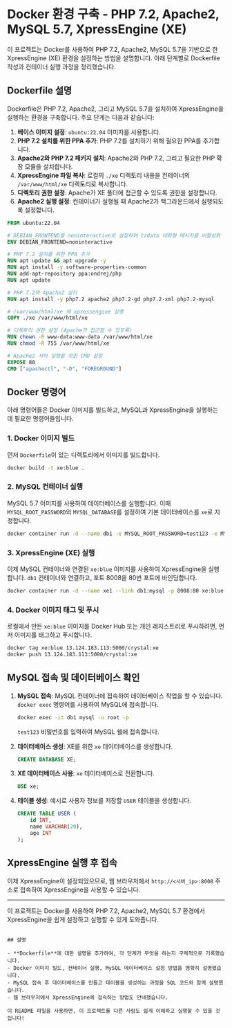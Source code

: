 # Docker 환경 구축 - PHP 7.2, Apache2, MySQL 5.7, XpressEngine (XE)

이 프로젝트는 Docker를 사용하여 PHP 7.2, Apache2, MySQL 5.7을 기반으로 한 XpressEngine (XE) 환경을 설정하는 방법을 설명합니다. 아래 단계별로 Dockerfile 작성과 컨테이너 실행 과정을 정리했습니다.

## Dockerfile 설명

Dockerfile은 PHP 7.2, Apache2, 그리고 MySQL 5.7을 설치하여 XpressEngine을 실행하는 환경을 구축합니다. 주요 단계는 다음과 같습니다:

1. **베이스 이미지 설정**: `ubuntu:22.04` 이미지를 사용합니다.
2. **PHP 7.2 설치를 위한 PPA 추가**: PHP 7.2를 설치하기 위해 필요한 PPA를 추가합니다.
3. **Apache2와 PHP 7.2 패키지 설치**: Apache2와 PHP 7.2, 그리고 필요한 PHP 확장 모듈을 설치합니다.
4. **XpressEngine 파일 복사**: 로컬의 `./xe` 디렉토리 내용을 컨테이너의 `/var/www/html/xe` 디렉토리로 복사합니다.
5. **디렉토리 권한 설정**: Apache가 XE 폴더에 접근할 수 있도록 권한을 설정합니다.
6. **Apache2 실행 설정**: 컨테이너가 실행될 때 Apache2가 백그라운드에서 실행되도록 설정합니다.

```dockerfile
FROM ubuntu:22.04

# DEBIAN_FRONTEND를 noninteractive로 설정하여 tzdata 대화형 메시지를 비활성화
ENV DEBIAN_FRONTEND=noninteractive

# PHP 7.2 설치를 위한 PPA 추가
RUN apt update && apt upgrade -y
RUN apt install -y software-properties-common
RUN add-apt-repository ppa:ondrej/php
RUN apt update

# PHP 7.2와 Apache2 설치
RUN apt install -y php7.2 apache2 php7.2-gd php7.2-xml php7.2-mysql

# /var/www/html/xe 에 xpressengine 실행
COPY ./xe /var/www/html/xe

# 디렉토리 권한 설정 (Apache가 접근할 수 있도록)
RUN chown -R www-data:www-data /var/www/html/xe
RUN chmod -R 755 /var/www/html/xe

# Apache2 서버 실행을 위한 CMD 설정
EXPOSE 80
CMD ["apachectl", "-D", "FOREGROUND"]
```

## Docker 명령어

아래 명령어들은 Docker 이미지를 빌드하고, MySQL과 XpressEngine을 실행하는 데 필요한 명령어들입니다.

### 1. Docker 이미지 빌드

먼저 `Dockerfile`이 있는 디렉토리에서 이미지를 빌드합니다.

```bash
docker build -t xe:blue .
```

### 2. MySQL 컨테이너 실행

MySQL 5.7 이미지를 사용하여 데이터베이스를 실행합니다. 이때 `MYSQL_ROOT_PASSWORD`와 `MYSQL_DATABASE`를 설정하여 기본 데이터베이스를 `xe`로 지정합니다.

```bash
docker container run -d --name db1 -e MYSQL_ROOT_PASSWORD=test123 -e MYSQL_DATABASE=xe mysql:5.7
```

### 3. XpressEngine (XE) 실행

이제 MySQL 컨테이너와 연결된 `xe:blue` 이미지를 사용하여 XpressEngine을 실행합니다. `db1` 컨테이너와 연결하고, 포트 8008을 80번 포트에 바인딩합니다.

```bash
docker container run -d --name xe1 --link db1:mysql -p 8008:80 xe:blue
```

### 4. Docker 이미지 태그 및 푸시

로컬에서 만든 `xe:blue` 이미지를 Docker Hub 또는 개인 레지스트리로 푸시하려면, 먼저 이미지를 태그하고 푸시합니다.

```bash
docker tag xe:blue 13.124.183.113:5000/crystal:xe
docker push 13.124.183.113:5000/crystal:xe
```

## MySQL 접속 및 데이터베이스 확인

1. **MySQL 접속**: MySQL 컨테이너에 접속하여 데이터베이스 작업을 할 수 있습니다. `docker exec` 명령어를 사용하여 MySQL에 접속합니다.

    ```bash
    docker exec -it db1 mysql -u root -p
    ```

    `test123` 비밀번호를 입력하여 MySQL 쉘에 접속합니다.

2. **데이터베이스 생성**: XE를 위한 `xe` 데이터베이스를 생성합니다.

    ```sql
    CREATE DATABASE XE;
    ```

3. **XE 데이터베이스 사용**: `xe` 데이터베이스로 전환합니다.

    ```sql
    USE xe;
    ```

4. **테이블 생성**: 예시로 사용자 정보를 저장할 `USER` 테이블을 생성합니다.

    ```sql
    CREATE TABLE USER (
        id INT,
        name VARCHAR(20),
        age INT
    );
    ```

## XpressEngine 실행 후 접속

이제 XpressEngine이 설정되었으므로, 웹 브라우저에서 `http://<서버_ip>:8008` 주소로 접속하여 XpressEngine을 사용할 수 있습니다.

---

이 프로젝트는 Docker를 사용하여 PHP 7.2, Apache2, MySQL 5.7 환경에서 XpressEngine을 쉽게 설정하고 실행할 수 있게 도와줍니다.
```

## 설명

- **Dockerfile**에 대한 설명을 추가하여, 각 단계가 무엇을 하는지 구체적으로 기록했습니다.
- Docker 이미지 빌드, 컨테이너 실행, MySQL 데이터베이스 설정 방법을 명확히 설명했습니다.
- MySQL 접속 후 데이터베이스를 만들고 테이블을 생성하는 과정을 SQL 코드와 함께 설명했습니다.
- 웹 브라우저에서 XpressEngine에 접속하는 방법도 안내했습니다.

이 README 파일을 사용하면, 이 프로젝트를 다른 사람도 쉽게 이해하고 실행할 수 있을 것입니다!

